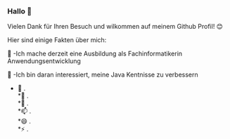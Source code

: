 ### Hallo 👋

Vielen Dank für Ihren Besuch und wilkommen auf meinem Github Profil! 😊

Hier sind einige Fakten über mich:

🔭 -Ich mache derzeit eine Ausbildung als Fachinformatikerin Anwendungsentwicklung

🌱 -Ich bin daran interessiert, meine Java Kentnisse zu verbessern
- 🤔 .                                                             
*👯 .                                       
*💬 .                                
*📫 .                   
*😄 .         
*⚡ .

